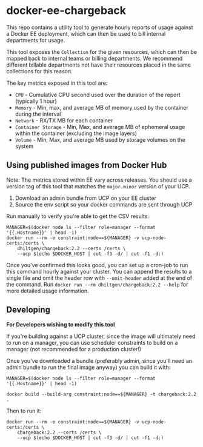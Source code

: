 # docker-ee-chargeback

This repo contains a utility tool to generate hourly reports of usage
against a Docker EE deployment, which can then be used to bill internal
departments for usage.

This tool exposes the `Collection` for the given resources, which can then
be mapped back to internal teams or billing departments.   We recommend
different billable departments not have their resources placed in the
same collections for this reason.

The key metrics exposed in this tool are:

* `CPU` - Cumulative CPU second used over the duration of the report (typically 1 hour)
* `Memory` - Min, max, and average MB of memory used by the container during the interval
* `Network` - RX/TX MB for each container
* `Container Storage` - Min, Max, and average MB of ephemeral usage within the container (excluding the image layers)
* `Volume` - Min, Max, and average MB used by storage volumes on the system



## Using published images from Docker Hub

Note: The metrics stored within EE vary across releases.  You should
use a version tag of this tool that matches the `major.minor` version
of your UCP.

1. Download an admin bundle from UCP on your EE cluster
2. Source the env script so your docker commands are sent through UCP

Run manually to verify you're able to get the CSV results.

```
MANAGER=$(docker node ls --filter role=manager --format '{{.Hostname}}' | head -1)
docker run --rm -e constraint:node==${MANAGER} -v ucp-node-certs:/certs \
    dhiltgen/chargeback:2.2 --certs /certs \
    --ucp $(echo $DOCKER_HOST | cut -f3 -d/ | cut -f1 -d:)
```

Once you've confirmed this looks good, you can set up a cron-job to run
this command hourly against your cluster.  You can append the results to
a single file and omit the header row with `--omit-header` added at the
end of the command.  Run `docker run --rm dhiltgen/chargeback:2.2 --help`
for more detailed usage information.


## Developing

**For Developers wishing to modify this tool**

If you're building against a UCP cluster, since the image will ultimately
need to run on a manager, you can use scheduler constraints to build on
a manager (not recommended for a production cluster!)

Once you've downloaded a bundle (preferably admin, since you'll need an
admin bundle to run the final image anyway) you can build it with:


```
MANAGER=$(docker node ls --filter role=manager --format '{{.Hostname}}' | head -1)
```


```
docker build --build-arg constraint:node==${MANAGER} -t chargeback:2.2 .
```

Then to run it:

```
docker run --rm -e constraint:node==${MANAGER} -v ucp-node-certs:/certs \
    chargeback:2.2 --certs /certs \
    --ucp $(echo $DOCKER_HOST | cut -f3 -d/ | cut -f1 -d:)

```
